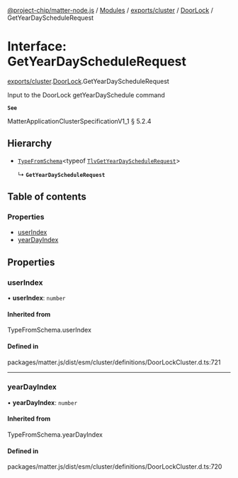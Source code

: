 [@project-chip/matter-node.js](../README.md) / [Modules](../modules.md) / [exports/cluster](../modules/exports_cluster.md) / [DoorLock](../modules/exports_cluster.DoorLock.md) / GetYearDayScheduleRequest

# Interface: GetYearDayScheduleRequest

[exports/cluster](../modules/exports_cluster.md).[DoorLock](../modules/exports_cluster.DoorLock.md).GetYearDayScheduleRequest

Input to the DoorLock getYearDaySchedule command

**`See`**

MatterApplicationClusterSpecificationV1_1 § 5.2.4

## Hierarchy

- [`TypeFromSchema`](../modules/exports_tlv.md#typefromschema)\<typeof [`TlvGetYearDayScheduleRequest`](../modules/exports_cluster.DoorLock.md#tlvgetyeardayschedulerequest)\>

  ↳ **`GetYearDayScheduleRequest`**

## Table of contents

### Properties

- [userIndex](exports_cluster.DoorLock.GetYearDayScheduleRequest.md#userindex)
- [yearDayIndex](exports_cluster.DoorLock.GetYearDayScheduleRequest.md#yeardayindex)

## Properties

### userIndex

• **userIndex**: `number`

#### Inherited from

TypeFromSchema.userIndex

#### Defined in

packages/matter.js/dist/esm/cluster/definitions/DoorLockCluster.d.ts:721

___

### yearDayIndex

• **yearDayIndex**: `number`

#### Inherited from

TypeFromSchema.yearDayIndex

#### Defined in

packages/matter.js/dist/esm/cluster/definitions/DoorLockCluster.d.ts:720

